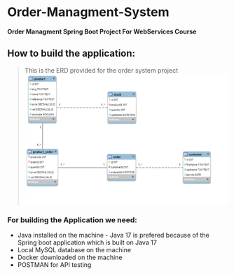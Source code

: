 # Order-Managment-System
**Order Managment Spring Boot Project For WebServices Course**
## How to build the application:
> This is the ERD provided for the order system project
![Image Description](./ERD-Assigment2.png)
### For building the Application we need:
- Java installed on the machine - Java 17 is prefered because of the Spring boot application which is built on Java 17
- Local MySQL database on the machine
- Docker downloaded on the machine
- POSTMAN for API testing

